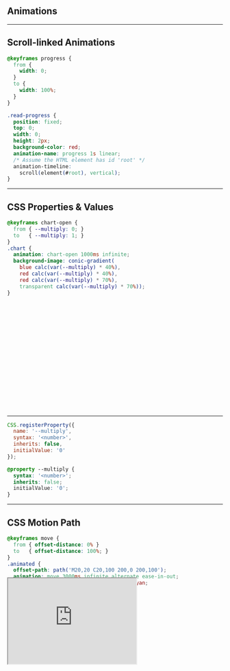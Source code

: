 <!-- .slide: data-background="images/animations.jpg" -->

## Animations

---

## Scroll-linked Animations

<div class="side-by-side">

```css
@keyframes progress {
  from { 
    width: 0;
  }
  to { 
    width: 100%;
  }
}
```

```css
.read-progress {
  position: fixed;
  top: 0;
  width: 0;
  height: 2px;
  background-color: red;
  animation-name: progress 1s linear;
  /* Assume the HTML element has id 'root' */
  animation-timeline: 
    scroll(element(#root), vertical);
}
```

</div>

---

## CSS Properties & Values

<style>
@keyframes chart-open {
  from { --multiply: 0; }
  to   { --multiply: 1; }
}

.chart {
  width: 250px;
  height: 250px;
  animation: chart-open 1000ms infinite;
  background-image: conic-gradient(
    blue calc(var(--multiply) * 40%), 
    red calc(var(--multiply) * 40%), 
    red calc(var(--multiply) * 70%), 
    transparent calc(var(--multiply) * 70%)
  );
  border-radius: 50%;
  filter: drop-shadow(10px 10px 10px #000);
}

</style>

<div class="side-by-side">

```css
@keyframes chart-open {
  from { --multiply: 0; }
  to   { --multiply: 1; }
}
.chart {
  animation: chart-open 1000ms infinite;
  background-image: conic-gradient(
    blue calc(var(--multiply) * 40%), 
    red calc(var(--multiply) * 40%), 
    red calc(var(--multiply) * 70%), 
    transparent calc(var(--multiply) * 70%));
}
```

<div class="chart"></div>

</div>

---

<div class="side-by-side">

```js
CSS.registerProperty({
  name: '--multiply',
  syntax: '<number>',
  inherits: false,
  initialValue: '0'
});
```

```css
@property --multiply {
  syntax: '<number>';
  inherits: false;
  initialValue: '0';
}
```

</div>

---

## CSS Motion Path

```css
@keyframes move {
  from { offset-distance: 0% }
  to   { offset-distance: 100%; }
}
.animated {
  offset-path: path('M20,20 C20,100 200,0 200,100');
  animation: move 3000ms infinite alternate ease-in-out;
  width: 40px; height: 40px; background: cyan;
}
```

<iframe src="https://mdn.mozillademos.org/en-US/docs/Web/CSS/CSS_Motion_Path$samples/Basic_example?revision=1590530" style="width: 300px; height: 200px; margin-top: -50px; position: relative; z-index: 1"></iframe>